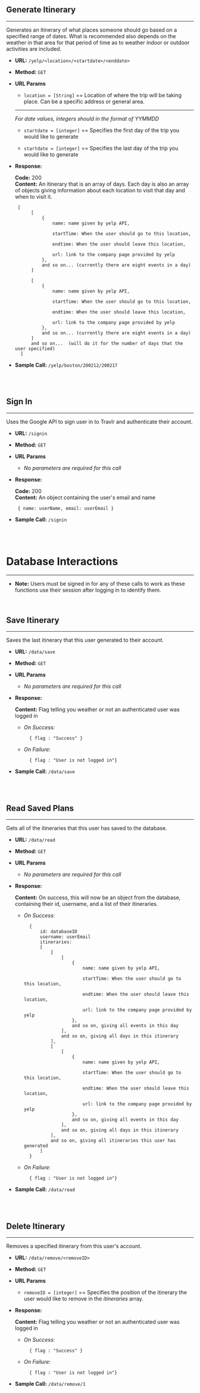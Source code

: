 **Generate Itinerary**
----
<hr>
  
  Generates an itinerary of what places someone should go based on a specified range of dates. What is recommended also depends on the weather in that area for that period of time as to weather indoor or outdoor activities are included.

* **URL:** `/yelp/<location>/<startdate>/<enddate>`

* **Method:** `GET`
  
*  **URL Params**

    * `location = [String]` == Location of where the trip will be taking place. Can be a specific address or general area.
    <hr> 

    *For date values, integers should in the format of YYMMDD*
    
   * `startdate = [integer]` == Specifies the first day of the trip you would like to generate

   * `startdate = [integer]` == Specifies the last day of the trip you would like to generate

* **Response:**

    **Code:** 200 <br />
    **Content:** An itinerary that is an array of days. Each day is also an array of objects giving information about each location to visit that day and when to visit it.

       [
            [
                { 
                    name: name given by yelp API,
  
                    startTime: When the user should go to this location,
  
                    endtime: When the user should leave this location,
  
                    url: link to the company page provided by yelp
                },
                and so on... (currently there are eight events in a day)
            ]
  
            [
                { 
                    name: name given by yelp API,
  
                    startTime: When the user should go to this location,
  
                    endtime: When the user should leave this location,
  
                    url: link to the company page provided by yelp
                },
                and so on... (currently there are eight events in a day)
            ]
            and so on...  (will do it for the number of days that the user specified)
        ]

* **Sample Call:** `/yelp/boston/200212/200217`

<br>
<br>

**Sign In**
----
<hr>
  
  Uses the Google API to sign user in to Travlr and authenticate their account.

* **URL:** `/signin`

* **Method:** `GET`
  
*  **URL Params**

    * *No parameters are required for this call*

* **Response:**

    **Code:** 200 <br />
    **Content:** An object containing the user's email and name

       { name: userName, email: userEmail }

* **Sample Call:** `/signin`

<br>
<br>

# **Database Interactions**

<hr>

* **Note:** Users must be signed in for any of these calls to work as these functions use their session after logging in to identify them.

<br>

**Save Itinerary**
----
<hr>
  
  Saves the last itinerary that this user generated to their account.

* **URL:** `/data/save`

* **Method:** `GET`
  
*  **URL Params**

    * *No parameters are required for this call*

* **Response:**

    **Content:** Flag telling you weather or not an authenticated user was logged in
    * *On Success:*
            
            { flag : "Success" }

    * *On Failure:*

            { flag : "User is not logged in"}

* **Sample Call:** `/data/save`

<br>
<br>

**Read Saved Plans**
----
<hr>
  
  Gets all of the itineraries that this user has saved to the database.

* **URL:** `/data/read`

* **Method:** `GET`
  
*  **URL Params**

    * *No parameters are required for this call*

* **Response:**

    **Content:** On success, this will now be an object from the database, containing their id, username, and a list of their itineraries. 
    * *On Success:*
            
            { 
                id: databaseID
                username: userEmail
                itineraries: 
                [
                    [
                        [
                            { 
                                name: name given by yelp API,
  
                                startTime: When the user should go to this location,
  
                                endtime: When the user should leave this location,
  
                                url: link to the company page provided by yelp
                            },
                            and so on, giving all events in this day
                        ],
                        and so on, giving all days in this itinerary
                    ],
                    [
                        [
                            { 
                                name: name given by yelp API,
  
                                startTime: When the user should go to this location,
  
                                endtime: When the user should leave this location,
  
                                url: link to the company page provided by yelp
                            },
                            and so on, giving all events in this day
                        ],
                        and so on, giving all days in this itinerary
                    ],
                    and so on, giving all itineraries this user has generated
                ]
            }

    * *On Failure:*

            { flag : "User is not logged in"}

* **Sample Call:** `/data/read`

<br>
<br>

**Delete Itinerary**
----
<hr>
  
  Removes a specified itinerary from this user's account.

* **URL:** `/data/remove/<removeID>`

* **Method:** `GET`
  
*  **URL Params**

    * `removeID = [integer]` == Specifies the position of the itinerary the user would like to remove in the *itineraries* array.

* **Response:**

    **Content:** Flag telling you weather or not an authenticated user was logged in
    * *On Success:*
            
            { flag : "Success" }

    * *On Failure:*

            { flag : "User is not logged in"}

* **Sample Call:** `/data/remove/1`
